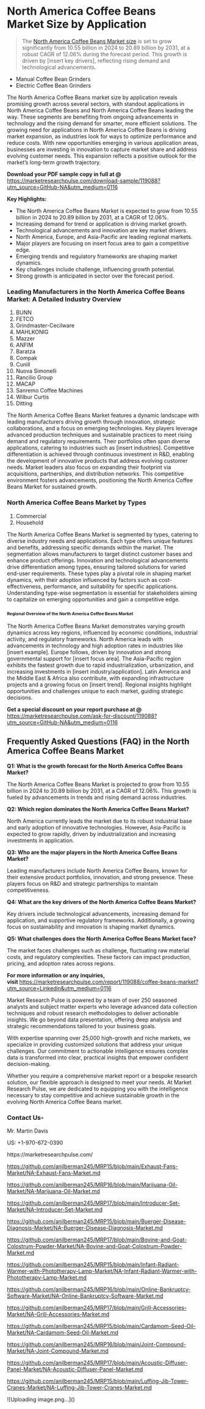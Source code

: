 <h1>North America Coffee Beans Market&nbsp;Size by Application</h1><blockquote><p>The <a href="https://marketresearchpulse.com/download-sample/119088?utm_source=GitHub-NA&amp;utm_medium=0116">North America Coffee Beans Market size</a> is set to grow significantly from 10.55 billion in 2024 to 20.89 billion by 2031, at a robust CAGR of 12.06% during the forecast period. This growth is driven by [insert key drivers], reflecting rising demand and technological advancements.</p></blockquote><ul><li>Manual Coffee Bean Grinders <li> Electric Coffee Bean Grinders</li></ul><p>The North America Coffee Beans market size by application reveals promising growth across several sectors, with standout applications in North America Coffee Beans and North America Coffee Beans leading the way. These segments are benefiting from ongoing advancements in technology and the rising demand for smarter, more efficient solutions. The growing need for applications in North America Coffee Beans is driving market expansion, as industries look for ways to optimize performance and reduce costs. With new opportunities emerging in various application areas, businesses are investing in innovation to capture market share and address evolving customer needs. This expansion reflects a positive outlook for the market’s long-term growth trajectory.</p><p><strong>Download your PDF sample copy in full at @ </strong><a href="https://marketresearchpulse.com/download-sample/119088?utm_source=GitHub-NA&amp;utm_medium=0116">https://marketresearchpulse.com/download-sample/119088?utm_source=GitHub-NA&amp;utm_medium=0116</a></p><p><strong>Key Highlights: </strong></p><ul><li>The North America Coffee Beans Market is expected to grow from 10.55 billion in 2024 to 20.89 billion by 2031, at a CAGR of 12.06%.</li><li>Increasing demand for trend or application is driving market growth.</li><li>Technological advancements and innovation are key market drivers.</li><li>North America, Europe, and Asia-Pacific are leading regional markets.</li><li>Major players are focusing on insert focus area to gain a competitive edge.</li><li>Emerging trends and regulatory frameworks are shaping market dynamics.</li><li>Key challenges include challenge, influencing growth potential.</li><li>Strong growth is anticipated in sector over the forecast period.</li></ul><h3>Leading Manufacturers in the North America Coffee Beans Market: A Detailed Industry Overview</h3><ol><li>BUNN</li><li>FETCO</li><li>Grindmaster-Cecilware</li><li>MAHLKONIG</li><li>Mazzer</li><li>ANFIM</li><li>Baratza</li><li>Compak</li><li>Cunill</li><li>Nuova Simonelli</li><li>Rancilio Group</li><li>MACAP</li><li>Sanremo Coffee Machines</li><li>Wilbur Curtis</li><li>Ditting</li></ol><div class="flex max-w-full flex-col flex-grow"><div class="min-h-8 text-message flex w-full flex-col items-end gap-2 whitespace-normal break-words [.text-message+&amp;]:mt-5" dir="auto" data-message-author-role="assistant" data-message-id="fd8432e4-4910-450d-b182-61b7bfb0a01f" data-message-model-slug="gpt-4o"><div class="flex w-full flex-col gap-1 empty:hidden first:pt-[3px]"><div class="markdown prose w-full break-words dark:prose-invert light"><p>The North America Coffee Beans Market features a dynamic landscape with leading manufacturers driving growth through innovation, strategic collaborations, and a focus on emerging technologies. Key players leverage advanced production techniques and sustainable practices to meet rising demand and regulatory requirements. Their portfolios often span diverse applications, catering to industries such as [insert industries]. Competitive differentiation is achieved through continuous investment in R&amp;D, enabling the development of innovative products that address evolving customer needs. Market leaders also focus on expanding their footprint via acquisitions, partnerships, and distribution networks. This competitive environment fosters advancements, positioning the North America Coffee Beans Market for sustained growth.</p></div></div></div></div><h3>North America Coffee Beans Market by Types</h3><ol><li>Commercial <li> Household</li></ol><div class="flex max-w-full flex-col flex-grow"><div class="min-h-8 text-message flex w-full flex-col items-end gap-2 whitespace-normal break-words [.text-message+&amp;]:mt-5" dir="auto" data-message-author-role="assistant" data-message-id="084470be-0bb7-4664-bddf-5156b4f41249" data-message-model-slug="gpt-4o-mini"><div class="flex w-full flex-col gap-1 empty:hidden first:pt-[3px]"><div class="markdown prose w-full break-words dark:prose-invert light"><p>The North America Coffee Beans Market is segmented by types, catering to diverse industry needs and applications. Each type offers unique features and benefits, addressing specific demands within the market. The segmentation allows manufacturers to target distinct customer bases and enhance product offerings. Innovation and technological advancements drive differentiation among types, ensuring tailored solutions for varied end-user requirements. These types play a pivotal role in shaping market dynamics, with their adoption influenced by factors such as cost-effectiveness, performance, and suitability for specific applications. Understanding type-wise segmentation is essential for stakeholders aiming to capitalize on emerging opportunities and gain a competitive edge.</p></div></div></div></div><h3><span style="font-size: 11px;">Regional Overview of the North America Coffee Beans Market</span></h3><div class="flex max-w-full flex-col flex-grow"><div class="min-h-8 text-message flex w-full flex-col items-end gap-2 whitespace-normal break-words [.text-message+&amp;]:mt-5" dir="auto" data-message-author-role="assistant" data-message-id="e9038762-ce64-4e30-91c9-9bd413514231" data-message-model-slug="gpt-4o-mini"><div class="flex w-full flex-col gap-1 empty:hidden first:pt-[3px]"><div class="markdown prose w-full break-words dark:prose-invert light"><p>The North America Coffee Beans Market demonstrates varying growth dynamics across key regions, influenced by economic conditions, industrial activity, and regulatory frameworks. North America leads with advancements in technology and high adoption rates in industries like [insert example]. Europe follows, driven by innovation and strong governmental support for [insert focus area]. The Asia-Pacific region exhibits the fastest growth due to rapid industrialization, urbanization, and increasing investments in [insert industry/application]. Latin America and the Middle East &amp; Africa also contribute, with expanding infrastructure projects and a growing focus on [insert trend]. Regional insights highlight opportunities and challenges unique to each market, guiding strategic decisions.</p></div></div></div></div><p><strong>Get a special discount on your report purchase at @ </strong><a href="https://marketresearchpulse.com/ask-for-discount/119088?utm_source=GitHub-NA&amp;utm_medium=0116">https://marketresearchpulse.com/ask-for-discount/119088?utm_source=GitHub-NA&amp;utm_medium=0116</a></p><h2>Frequently Asked Questions (FAQ) in the North America Coffee Beans Market</h2><p><strong>Q1: What is the growth forecast for the North America Coffee Beans Market?</strong></p><p>The North America Coffee Beans Market is projected to grow from 10.55 billion in 2024 to 20.89 billion by 2031, at a CAGR of 12.06%. This growth is fueled by advancements in trends and rising demand across industries.</p><p><strong>Q2: Which region dominates the North America Coffee Beans Market?</strong></p><p>North America currently leads the market due to its robust industrial base and early adoption of innovative technologies. However, Asia-Pacific is expected to grow rapidly, driven by industrialization and increasing investments in application.</p><p><strong>Q3: Who are the major players in the North America Coffee Beans Market?</strong></p><p>Leading manufacturers include North America Coffee Beans, known for their extensive product portfolios, innovation, and strong presence. These players focus on R&amp;D and strategic partnerships to maintain competitiveness.</p><p><strong>Q4: What are the key drivers of the North America Coffee Beans Market?</strong></p><p>Key drivers include technological advancements, increasing demand for application, and supportive regulatory frameworks. Additionally, a growing focus on sustainability and innovation is shaping market dynamics.</p><p><strong>Q5: What challenges does the North America Coffee Beans Market face?</strong></p><p>The market faces challenges such as challenge, fluctuating raw material costs, and regulatory complexities. These factors can impact production, pricing, and adoption rates across regions.</p><p><strong>For more information or any inquiries, visit&nbsp;</strong><a href="https://marketresearchpulse.com/report/119088/coffee-beans-market?utm_source=Linkedin&utm_medium=0116">https://marketresearchpulse.com/report/119088/coffee-beans-market?utm_source=Linkedin&utm_medium=0116</a></p><p>Market Research Pulse is powered by a team of over 250 seasoned analysts and subject matter experts who leverage advanced data collection techniques and robust research methodologies to deliver actionable insights. We go beyond data presentation, offering deep analysis and strategic recommendations tailored to your business goals.</p><p>With expertise spanning over 25,000 high-growth and niche markets, we specialize in providing customized solutions that address your unique challenges. Our commitment to actionable intelligence ensures complex data is transformed into clear, practical insights that empower confident decision-making.</p><p>Whether you require a comprehensive market report or a bespoke research solution, our flexible approach is designed to meet your needs. At Market Research Pulse, we are dedicated to equipping you with the intelligence necessary to stay competitive and achieve sustainable growth in the evolving North America Coffee Beans market.</p><h3><strong>Contact Us-</strong></h3><p>Mr. Martin Davis</p><p>US: +1-970-672-0390</p><p>https://marketresearchpulse.com/</p><p><a href="https://github.com/anilberman245/MRP15/blob/main/Exhaust-Fans-Market/NA-Exhaust-Fans-Market.md">https://github.com/anilberman245/MRP15/blob/main/Exhaust-Fans-Market/NA-Exhaust-Fans-Market.md</a></p><p><a href="https://github.com/anilberman245/MRP16/blob/main/Marijuana-Oil-Market/NA-Marijuana-Oil-Market.md">https://github.com/anilberman245/MRP16/blob/main/Marijuana-Oil-Market/NA-Marijuana-Oil-Market.md</a></p><p><a href="https://github.com/anilberman245/MRP17/blob/main/Introducer-Set-Market/NA-Introducer-Set-Market.md">https://github.com/anilberman245/MRP17/blob/main/Introducer-Set-Market/NA-Introducer-Set-Market.md</a></p><p><a href="https://github.com/anilberman245/MRP15/blob/main/Buerger-Disease-Diagnosis-Market/NA-Buerger-Disease-Diagnosis-Market.md">https://github.com/anilberman245/MRP15/blob/main/Buerger-Disease-Diagnosis-Market/NA-Buerger-Disease-Diagnosis-Market.md</a></p><p><a href="https://github.com/anilberman245/MRP17/blob/main/Bovine-and-Goat-Colostrum-Powder-Market/NA-Bovine-and-Goat-Colostrum-Powder-Market.md">https://github.com/anilberman245/MRP17/blob/main/Bovine-and-Goat-Colostrum-Powder-Market/NA-Bovine-and-Goat-Colostrum-Powder-Market.md</a></p><p><a href="https://github.com/anilberman245/MRP15/blob/main/Infant-Radiant-Warmer-with-Phototherapy-Lamp-Market/NA-Infant-Radiant-Warmer-with-Phototherapy-Lamp-Market.md">https://github.com/anilberman245/MRP15/blob/main/Infant-Radiant-Warmer-with-Phototherapy-Lamp-Market/NA-Infant-Radiant-Warmer-with-Phototherapy-Lamp-Market.md</a></p><p><a href="https://github.com/anilberman245/MRP16/blob/main/Online-Bankruptcy-Software-Market/NA-Online-Bankruptcy-Software-Market.md">https://github.com/anilberman245/MRP16/blob/main/Online-Bankruptcy-Software-Market/NA-Online-Bankruptcy-Software-Market.md</a></p><p><a href="https://github.com/anilberman245/MRP17/blob/main/Grill-Accessories-Market/NA-Grill-Accessories-Market.md">https://github.com/anilberman245/MRP17/blob/main/Grill-Accessories-Market/NA-Grill-Accessories-Market.md</a></p><p><a href="https://github.com/anilberman245/MRP15/blob/main/Cardamom-Seed-Oil-Market/NA-Cardamom-Seed-Oil-Market.md">https://github.com/anilberman245/MRP15/blob/main/Cardamom-Seed-Oil-Market/NA-Cardamom-Seed-Oil-Market.md</a></p><p><a href="https://github.com/anilberman245/MRP16/blob/main/Joint-Compound-Market/NA-Joint-Compound-Market.md">https://github.com/anilberman245/MRP16/blob/main/Joint-Compound-Market/NA-Joint-Compound-Market.md</a></p><p><a href="https://github.com/anilberman245/MRP17/blob/main/Acoustic-Diffuser-Panel-Market/NA-Acoustic-Diffuser-Panel-Market.md">https://github.com/anilberman245/MRP17/blob/main/Acoustic-Diffuser-Panel-Market/NA-Acoustic-Diffuser-Panel-Market.md</a></p><p><a href="https://github.com/anilberman245/MRP15/blob/main/Luffing-Jib-Tower-Cranes-Market/NA-Luffing-Jib-Tower-Cranes-Market.md">https://github.com/anilberman245/MRP15/blob/main/Luffing-Jib-Tower-Cranes-Market/NA-Luffing-Jib-Tower-Cranes-Market.md</a></p>
![Uploading image.png…]()
